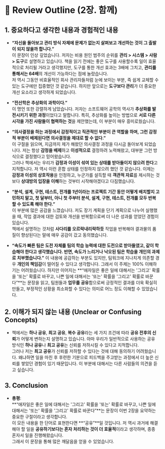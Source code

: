 # 📝 Review Outline (2장. 함께)

## 1. 중요하다고 생각한 내용과 경험적인 내용

- **“자신을 돌아보고 관리 방식 자체에 문제가 없는지 살펴보고 개선하는 것이 그 출발이 되지 않을까 합니다.”**  
이 문장이 인상 깊었습니다. 저자는 비용 원인 범주의 순위를 **관리 > 시스템 > 사람 > 도구**로 설명하고 있습니다. 
책을 읽기 전에는 좋은 도구를 사용할수록 일이 효율적으로 처리될 거라고 생각했지만, 도구를 통한 개선 효과는 3배에 그치고, **관리를 통해서는 64배**의 개선이 가능하다는 점에 놀랐습니다.  
저 역시 그동안 비효율적인 회사 관리자들처럼 눈에 보이는 부분, 즉 쉽게 교체할 수 있는 도구에만 집중했던 것 같습니다. 하지만 앞으로는 **도구보다 관리**가 더 중요한 개선 요소라고 생각하게 되었습니다.

- **“전산학은 추상화의 과학이다.”**  
이 명언 또한 강렬하게 남았습니다. 저자는 소프트웨어 공학의 역사가 **추상화를 발전시키기 위한 과정**이었다고 말합니다. 특히, 추상화를 높이는 방법으로 **서로 다른 시각을 가진 사람들이 협력하는 것**을 제안했는데, 이 부분이 매우 흥미로웠습니다.  

- **“의사결정을 하는 과정에서 감정적이고 직관적인 부분이 큰 역할을 하며, 그런 감정적 부분이 배제된다면 의사결정을 제대로 할 수 없다.”**  
이 구절을 읽으며, 지금까지 제가 해왔던 의사결정 과정을 다시금 돌아보게 되었습니다. 저는 항상 **감정을 배제**하고 **이성적으로** 결정하려 노력해왔고, 대부분 그런 방식으로 결정했다고 믿어왔습니다.  
그러나 책에서는 우리가 **감정과 이성이 섞여 있는 상태를 받아들이지 않으려 한다**고 지적합니다. 저 역시 이런 혼합 상태를 인정하지 않으려 했던 것 같습니다. 이제는 **감정과 이성의 상호작용**을 인정하고, 누군가를 설득할 때 **객관적 자료**를 제시하는 것보다 **상대방의 입장을 이해**하는 것부터 시작해야겠다고 다짐했습니다.

- **“분석, 설계, 구현, 테스트, 전개를 1년이라는 프로젝트 기간 동안 어떻게 배치할지 고민하지 말고, 첫 달부터, 아니 첫 주부터 분석, 설계, 구현, 테스트, 전개를 모두 반복할 수 있도록 해야 한다.”**  
이 부분에 많은 공감을 느꼈습니다. 저도 장기 계획을 단기 계획으로 나누어 실행했을 때, 작업 결과에 대한 검토와 개선을 반복함으로써 더 나은 성과를 얻었던 경험이 있습니다.  
책에서 설명하는 것처럼 **사다리를 오르락내리락하듯** 작업을 반복해야 결과물의 품질이 향상된다는 말에 매우 공감이 갔고 동의했습니다.

- **“속도가 빠른 팀은 도전 자체를 팀의 학습 능력에 대한 도전으로 받아들였고, 같이 학습해야 한다고 생각했습니다. 반면, 속도가 느리거나 낙오된 팀은 학습을 개인의 과제로 치부했습니다.”**
이 내용에 공감하는 부분도 있지만, 팀워크에 지나치게 의존할 경우 **개인의 책임감**이 떨어질 수 있다고 생각합니다. 그래서 이 주제는 100% 이해하기는 어려웠습니다.
하지만 이어지는 **“애자일은 좋은 일에 대해서는 '그리고' 확률을 '또는' 확률로 바꾸고, 나쁜 일에 대해서는 '또는' 확률을 '그리고' 확률로 바꾼다”**는 문장을 읽고, 팀원들과 **업무를 공유**함으로써 긍정적인 결과를 더욱 확실히 만들고, 부정적인 상황을 최소화할 수 있다는 의미로 어느 정도 이해할 수 있었습니다.


## 2. 이해가 되지 않는 내용 (Unclear or Confusing Concepts)

- 책에서는 **하나 공유**, **최고 공유**, **복수 공유**라는 세 가지 조건에 따라 **공유 전후의 신뢰**가 어떻게 변하는지 설명하고 있습니다. 아마 우리가 일반적으로 사용하는 공유 방식인 **하나 공유**나 **최고 공유**는 신뢰를 저하시킬 수 있다고 지적합니다.  
그러나 저는 **최고 공유**가 신뢰를 저하할 수 있다는 것에 대해 동의하기 어려웠습니다. 왜냐하면 일을 마친 후 후련한 기분으로 피드백을 주고받는 과정에서 더 높은 신뢰를 쌓았던 경험이 있기 때문입니다.
이 부분에 대해서는 다른 사람들의 의견을 듣고 싶습니다.

## 3. Conclusion

- **총평**:  
  **“애자일은 좋은 일에 대해서는 '그리고' 확률을 '또는' 확률로 바꾸고, 나쁜 일에 대해서는 '또는' 확률을 '그리고' 확률로 바꾼다”**는 문장이 이번 2장을 요약하는 중요한 구절이라고 생각합니다.  
  이 모든 내용을 한 단어로 표현한다면 **“공유”**일 것입니다. 저 역시 과거에 해결해야 할 일을 **공유하기보다는 혼자 처리하는 것이 더 효율적**이라고 생각하며, 종종 혼자서 일을 진행해왔습니다.  
  그래서 이 문장을 통해 많은 깨달음을 얻을 수 있었습니다.
